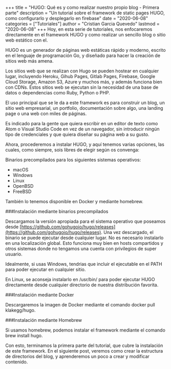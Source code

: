 +++
title = "HUGO: Qué es y como realizar nuestro propio blog - Primera parte"
description = "Un tutorial sobre el framework de static pages HUGO, como configurarlo y desplegarlo en firebase"
date = "2020-06-08"
categories = ["Tutoriales"]
author = "Cristian Garcia Quevedo"
lastmod = "2020-06-08"
+++
Hoy, en esta serie de tutoriales, nos enfocaremos directamente en el framework HUGO y como realizar un sencillo blog o sitio web estático con el.

HUGO es un generador de páginas web estáticas rápido y moderno, escrito en el lenguaje de programación Go, y diseñado para hacer la creación de sitios web más amena.

Los sitios web que se realizan con Hugo se pueden hostear en cualquier lugar, incluyendo Heroku, Gihub Pages, Gitlab Pages, Firebase, Google Cloud Storage, Amazon S3, Azure y muchos más, y además funciona bien con CDNs. Estos sitios web se ejecutan sin la necesidad de una base de datos o dependencias como Ruby, Python o PHP.

El uso principal que se le da a este framework es para construir un blog, un sitio web empresarial, un portfolio, documentación sobre algo, una landing page o una web con miles de páginas.

Es indicado para la gente que quiera escribir en un editor de texto como Atom o Visual Studio Code en vez de un navegador, sin introducir ningún tipo de credenciales y que quiera diseñar su página web a su gusto.

Ahora, procederemos a instalar HUGO, y aquí tenemos varias opciones, las cuales, como siempre, sois libres de elegir según os convenga:

Binarios precompilados para los siguientes sistemas operativos:

- macOS
- Windows
- Linux
- OpenBSD
- FreeBSD

También lo tenemos disponible en Docker y mediante homebrew.

###Instalación mediante binarios precompilados

Descargamos la versión apropiada para el sistema operativo que poseamos desde [https://github.com/gohugoio/hugo/releases](https://github.com/gohugoio/hugo/releases). Una vez descargado, el binario se puede ejecutar desde cualquier lugar. No es necesario instalarlo en una localización global. Esto funciona muy bien en hosts compartidos y otros sistemas donde no tengamos una cuenta con privilegios de super usuario.

Idealmente, si usas Windows, tendrias que incluir el ejecutable en el PATH para poder ejecutar en cualquier sitio.

En Linux, se aconseja instalarlo en /usr/bin/ para poder ejecutar HUGO directamente desde cualquier directorio de nuestra distribución favorita.

###Instalación mediante Docker

Descargaremos la imagen de Docker mediante el comando docker pull klakegg/hugo.

###Instalación mediante Homebrew

Si usamos homebrew, podemos instalar el framework mediante el comando brew install hugo.

Con esto, terminamos la primera parte del tutorial, que cubre la instalación de este framework. En el siguiente post, veremos como crear la estructura de directorios del blog, y aprenderemos un poco a crear y modificar contenido.
